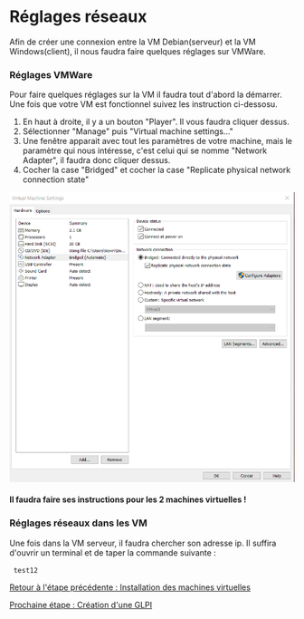# Réglages réseaux

Afin de créer une connexion entre la VM Debian(serveur) et la VM Windows(client), il nous faudra faire quelques réglages sur VMWare.

### Réglages VMWare

Pour faire quelques réglages sur la VM il faudra tout d'abord la démarrer. Une fois que votre VM est fonctionnel suivez les instruction ci-dessosu.
1. En haut à droite, il y a un bouton "Player". Il vous faudra cliquer dessus.
2. Sélectionner "Manage" puis "Virtual machine settings..."
3. Une fenêtre apparait avec tout les paramètres de votre machine, mais le paramètre qui nous intéresse, c'est celui qui se nomme "Network Adapter", il faudra donc cliquer dessus.
4. Cocher la case "Bridged" et cocher la case "Replicate physical network connection state"

![](https://github.com/kevinguyodo/Linux-deuxieme-annee/blob/main/TP1/IMG/Etape6.PNG)

#### Il faudra faire ses instructions pour les 2 machines virtuelles !

### Réglages réseaux dans les VM

Une fois dans la VM serveur, il faudra chercher son adresse ip. Il suffira d'ouvrir un terminal et de taper la commande suivante :
```
 test12
```


[Retour à l'étape précédente : Installation des machines virtuelles](https://github.com/kevinguyodo/Linux-deuxieme-annee/blob/main/TP1/Installation%20VM.md)

[Prochaine étape : Création d'une GLPI](https://github.com/kevinguyodo/Linux-deuxieme-annee/blob/main/TP1/Cr%C3%A9ation%20GLPI.md)
